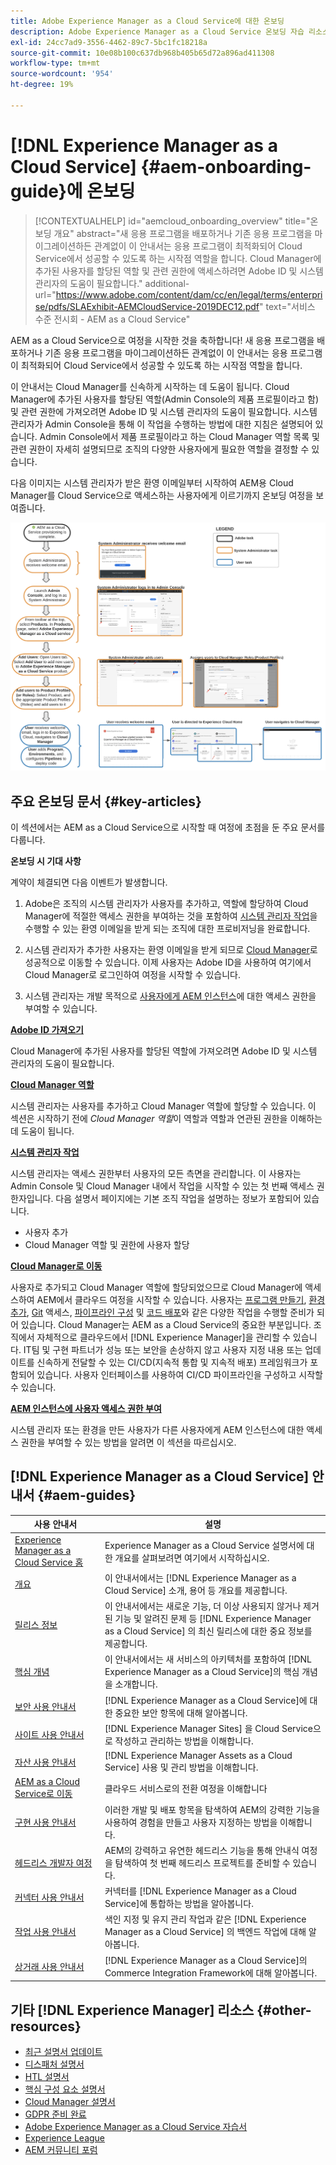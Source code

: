 ```yaml
---
title: Adobe Experience Manager as a Cloud Service에 대한 온보딩
description: Adobe Experience Manager as a Cloud Service 온보딩 자습 리소스 및 설명서 링크
exl-id: 24cc7ad9-3556-4462-89c7-5bc1fc18218a
source-git-commit: 10e08b100c637db968b405b65d72a896ad411308
workflow-type: tm+mt
source-wordcount: '954'
ht-degree: 19%

---
```


# [!DNL Experience Manager as a Cloud Service] {#aem-onboarding-guide}에 온보딩

>[!CONTEXTUALHELP]
>id="aemcloud_onboarding_overview"
>title="온보딩 개요"
>abstract="새 응용 프로그램을 배포하거나 기존 응용 프로그램을 마이그레이션하든 관계없이 이 안내서는 응용 프로그램이 최적화되어 Cloud Service에서 성공할 수 있도록 하는 시작점 역할을 합니다. Cloud Manager에 추가된 사용자를 할당된 역할 및 관련 권한에 액세스하려면 Adobe ID 및 시스템 관리자의 도움이 필요합니다."
>additional-url="https://www.adobe.com/content/dam/cc/en/legal/terms/enterprise/pdfs/SLAExhibit-AEMCloudService-2019DEC12.pdf" text="서비스 수준 전시회 - AEM as a Cloud Service"

AEM as a Cloud Service으로 여정을 시작한 것을 축하합니다! 새 응용 프로그램을 배포하거나 기존 응용 프로그램을 마이그레이션하든 관계없이 이 안내서는 응용 프로그램이 최적화되어 Cloud Service에서 성공할 수 있도록 하는 시작점 역할을 합니다.

이 안내서는 Cloud Manager를 신속하게 시작하는 데 도움이 됩니다. Cloud Manager에 추가된 사용자를 할당된 역할(Admin Console의 제품 프로필이라고 함) 및 관련 권한에 가져오려면 Adobe ID 및 시스템 관리자의 도움이 필요합니다. 시스템 관리자가 Admin Console을 통해 이 작업을 수행하는 방법에 대한 지침은 설명되어 있습니다. Admin Console에서 제품 프로필이라고 하는 Cloud Manager 역할 목록 및 관련 권한이 자세히 설명되므로 조직의 다양한 사용자에게 필요한 역할을 결정할 수 있습니다.

다음 이미지는 시스템 관리자가 받은 환영 이메일부터 시작하여 AEM용 Cloud Manager를 Cloud Service으로 액세스하는 사용자에게 이르기까지 온보딩 여정을 보여줍니다.

![](/help/onboarding/what-is-required/assets/cust-journey.png)

## 주요 온보딩 문서 {#key-articles}

이 섹션에서는 AEM as a Cloud Service으로 시작할 때 여정에 초점을 둔 주요 문서를 다룹니다.

**온보딩 시 기대 사항**

계약이 체결되면 다음 이벤트가 발생합니다.

1. Adobe은 조직의 시스템 관리자가 사용자를 추가하고, 역할에 할당하여 Cloud Manager에 적절한 액세스 권한을 부여하는 것을 포함하여 [시스템 관리자 작업](/help/onboarding/what-is-required/add-users-assign-cm-roles.md)을 수행할 수 있는 환영 이메일을 받게 되는 조직에 대한 프로비저닝을 완료합니다.

1. 시스템 관리자가 추가한 사용자는 환영 이메일을 받게 되므로 [Cloud Manager](/help/onboarding/what-is-required/navigate-to-cloud-manager.md)로 성공적으로 이동할 수 있습니다. 이제 사용자는 Adobe ID을 사용하여 여기에서 Cloud Manager로 로그인하여 여정을 시작할 수 있습니다.

1. 시스템 관리자는 개발 목적으로 [사용자에게 AEM 인스턴스](/help/onboarding/what-is-required/accessing-aem-instance.md)에 대한 액세스 권한을 부여할 수 있습니다.

**[Adobe ID 가져오기](/help/onboarding/what-is-required/get-your-adobe-id.md)**

Cloud Manager에 추가된 사용자를 할당된 역할에 가져오려면 Adobe ID 및 시스템 관리자의 도움이 필요합니다.

**[Cloud Manager 역할](/help/onboarding/what-is-required/user-roles-permissions.md)**

시스템 관리자는 사용자를 추가하고 Cloud Manager 역할에 할당할 수 있습니다. 이 섹션은 시작하기 전에 *Cloud Manager 역할*&#x200B;이 역할과 역할과 연관된 권한을 이해하는 데 도움이 됩니다.

**[시스템 관리자 작업](/help/onboarding/what-is-required/add-users-assign-cm-roles.md)**

시스템 관리자는 액세스 권한부터 사용자의 모든 측면을 관리합니다. 이 사용자는 Admin Console 및 Cloud Manager 내에서 작업을 시작할 수 있는 첫 번째 액세스 권한자입니다.
다음 설명서 페이지에는 기본 조직 작업을 설명하는 정보가 포함되어 있습니다.

* 사용자 추가
* Cloud Manager 역할 및 권한에 사용자 할당

**[Cloud Manager로 이동](/help/onboarding/what-is-required/navigate-to-cloud-manager.md)**

사용자로 추가되고 Cloud Manager 역할에 할당되었으므로 Cloud Manager에 액세스하여 AEM에서 클라우드 여정을 시작할 수 있습니다. 사용자는 [프로그램 만들기](/help/onboarding/getting-access-to-aem-in-cloud/understand-program-types.md), [환경 추가](/help/implementing/cloud-manager/manage-environments.md), [Git](/help/implementing/cloud-manager/accessing-git.md) 액세스, [파이프라인 구성](/help/implementing/cloud-manager/configure-pipeline.md) 및 [코드 배포](/help/implementing/cloud-manager/deploy-code.md)와 같은 다양한 작업을 수행할 준비가 되어 있습니다.
Cloud Manager는 AEM as a Cloud Service의 중요한 부분입니다. 조직에서 자체적으로 클라우드에서 [!DNL Experience Manager]을 관리할 수 있습니다. IT팀 및 구현 파트너가 성능 또는 보안을 손상하지 않고 사용자 지정 내용 또는 업데이트를 신속하게 전달할 수 있는 CI/CD(지속적 통합 및 지속적 배포) 프레임워크가 포함되어 있습니다. 사용자 인터페이스를 사용하여 CI/CD 파이프라인을 구성하고 시작할 수 있습니다.

**[AEM 인스턴스에 사용자 액세스 권한 부여](/help/onboarding/what-is-required/accessing-aem-instance.md)**

시스템 관리자 또는 환경을 만든 사용자가 다른 사용자에게 AEM 인스턴스에 대한 액세스 권한을 부여할 수 있는 방법을 알려면 이 섹션을 따르십시오.

## [!DNL Experience Manager as a Cloud Service] 안내서  {#aem-guides}

| 사용 안내서 | 설명 |
|---|---|
| [Experience Manager as a Cloud Service 홈](/help/landing/home.md) | Experience Manager as a Cloud Service 설명서에 대한 개요를 살펴보려면 여기에서 시작하십시오. |
| [개요](/help/overview/home.md) | 이 안내서에서는 [!DNL Experience Manager as a Cloud Service] 소개, 용어 등 개요를 제공합니다. |
| [릴리스 정보](/help/release-notes/home.md) | 이 안내서에서는 새로운 기능, 더 이상 사용되지 않거나 제거된 기능 및 알려진 문제 등 [!DNL Experience Manager as a Cloud Service] 의 최신 릴리스에 대한 중요 정보를 제공합니다. |
| [핵심 개념](/help/core-concepts/home.md) | 이 안내서에서는 새 서비스의 아키텍처를 포함하여 [!DNL Experience Manager as a Cloud Service]의 핵심 개념을 소개합니다. |
| [보안 사용 안내서](/help/security/home.md) | [!DNL Experience Manager as a Cloud Service]에 대한 중요한 보안 항목에 대해 알아봅니다. |
| [사이트 사용 안내서](/help/sites-cloud/home.md) | [!DNL Experience Manager Sites] 을 Cloud Service으로 작성하고 관리하는 방법을 이해합니다. |
| [자산 사용 안내서](/help/assets/home.md) | [!DNL Experience Manager Assets as a Cloud Service] 사용 및 관리 방법을 이해합니다. |
| [AEM as a Cloud Service로 이동](/help/move-to-cloud-service/home.md) | 클라우드 서비스로의 전환 여정을 이해합니다 |
| [구현 사용 안내서](/help/implementing/home.md) | 이러한 개발 및 배포 항목을 탐색하여 AEM의 강력한 기능을 사용하여 경험을 만들고 사용자 지정하는 방법을 이해합니다. |
| [헤드리스 개발자 여정](/help/journey-headless/developer/overview.md) | AEM의 강력하고 유연한 헤드리스 기능을 통해 안내식 여정을 탐색하여 첫 번째 헤드리스 프로젝트를 준비할 수 있습니다. |
| [커넥터 사용 안내서](/help/connectors/home.md) | 커넥터를 [!DNL Experience Manager as a Cloud Service]에 통합하는 방법을 알아봅니다. |
| [작업 사용 안내서](/help/operations/home.md) | 색인 지정 및 유지 관리 작업과 같은 [!DNL Experience Manager as a Cloud Service] 의 백엔드 작업에 대해 알아봅니다. |
| [상거래 사용 안내서](/help/commerce-cloud/home.md) | [!DNL Experience Manager as a Cloud Service]의 Commerce Integration Framework에 대해 알아봅니다. |

## 기타 [!DNL Experience Manager] 리소스 {#other-resources}

* [최근 설명서 업데이트](https://helpx.adobe.com/kr/experience-manager/documentation-updates.html#AEMasaCloudService)
* [디스패처 설명서](/help/implementing/dispatcher/overview.md)
* [HTL 설명서](https://experienceleague.adobe.com/docs/experience-manager-htl/using/overview.html?lang=ko-KR)
* [핵심 구성 요소 설명서](https://experienceleague.adobe.com/docs/experience-manager-core-components/using/introduction.html?lang=ko-KR)
* [Cloud Manager 설명서](https://experienceleague.adobe.com/docs/experience-manager-cloud-service/onboarding/getting-access/cloud-service-programs/first-time-login.html)
* [GDPR 준비 완료](/help/onboarding/data-privacy-and-protection-readiness/aem-readiness.md)
* [Adobe Experience Manager as a Cloud Service 자습서](https://experienceleague.adobe.com/docs/experience-manager-learn/cloud-service/overview.html)
* [Experience League](https://guided.adobe.com/?promoid=K42KVXHD&amp;mv=other#solutions/experience-manager)
* [AEM 커뮤니티 포럼](https://forums.adobe.com/community/experience-cloud/marketing-cloud/experience-manager)
